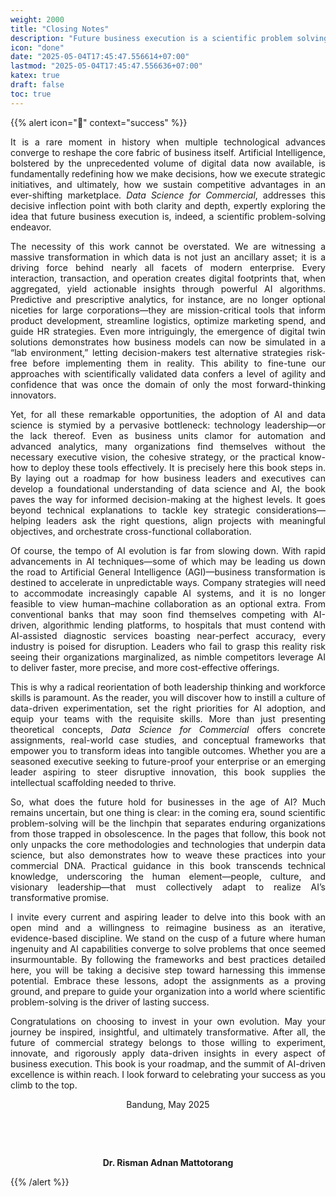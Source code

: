 ```yaml
---
weight: 2000
title: "Closing Notes"
description: "Future business execution is a scientific problem solving!"
icon: "done"
date: "2025-05-04T17:45:47.556614+07:00"
lastmod: "2025-05-04T17:45:47.556636+07:00"
katex: true
draft: false
toc: true
---
```


{{% alert icon="📘" context="success" %}}

<p style="text-align: justify;">
It is a rare moment in history when multiple technological advances converge to reshape the core fabric of business itself. Artificial Intelligence, bolstered by the unprecedented volume of digital data now available, is fundamentally redefining how we make decisions, how we execute strategic initiatives, and ultimately, how we sustain competitive advantages in an ever-shifting marketplace. <em>Data Science for Commercial</em>, addresses this decisive inflection point with both clarity and depth, expertly exploring the idea that future business execution is, indeed, a scientific problem-solving endeavor.
</p>

<p style="text-align: justify;">
The necessity of this work cannot be overstated. We are witnessing a massive transformation in which data is not just an ancillary asset; it is a driving force behind nearly all facets of modern enterprise. Every interaction, transaction, and operation creates digital footprints that, when aggregated, yield actionable insights through powerful AI algorithms. Predictive and prescriptive analytics, for instance, are no longer optional niceties for large corporations—they are mission-critical tools that inform product development, streamline logistics, optimize marketing spend, and guide HR strategies. Even more intriguingly, the emergence of digital twin solutions demonstrates how business models can now be simulated in a “lab environment,” letting decision-makers test alternative strategies risk-free before implementing them in reality. This ability to fine-tune our approaches with scientifically validated data confers a level of agility and confidence that was once the domain of only the most forward-thinking innovators.
</p>

<p style="text-align: justify;">
Yet, for all these remarkable opportunities, the adoption of AI and data science is stymied by a pervasive bottleneck: technology leadership—or the lack thereof. Even as business units clamor for automation and advanced analytics, many organizations find themselves without the necessary executive vision, the cohesive strategy, or the practical know-how to deploy these tools effectively. It is precisely here this book steps in. By laying out a roadmap for how business leaders and executives can develop a foundational understanding of data science and AI, the book paves the way for informed decision-making at the highest levels. It goes beyond technical explanations to tackle key strategic considerations—helping leaders ask the right questions, align projects with meaningful objectives, and orchestrate cross-functional collaboration.
</p>

<p style="text-align: justify;">
Of course, the tempo of AI evolution is far from slowing down. With rapid advancements in AI techniques—some of which may be leading us down the road to Artificial General Intelligence (AGI)—business transformation is destined to accelerate in unpredictable ways. Company strategies will need to accommodate increasingly capable AI systems, and it is no longer feasible to view human–machine collaboration as an optional extra. From conventional banks that may soon find themselves competing with AI-driven, algorithmic lending platforms, to hospitals that must contend with AI-assisted diagnostic services boasting near-perfect accuracy, every industry is poised for disruption. Leaders who fail to grasp this reality risk seeing their organizations marginalized, as nimble competitors leverage AI to deliver faster, more precise, and more cost-effective offerings.
</p>

<p style="text-align: justify;">
This is why a radical reorientation of both leadership thinking and workforce skills is paramount. As the reader, you will discover how to instill a culture of data-driven experimentation, set the right priorities for AI adoption, and equip your teams with the requisite skills. More than just presenting theoretical concepts, <em>Data Science for Commercial</em> offers concrete assignments, real-world case studies, and conceptual frameworks that empower you to transform ideas into tangible outcomes. Whether you are a seasoned executive seeking to future-proof your enterprise or an emerging leader aspiring to steer disruptive innovation, this book supplies the intellectual scaffolding needed to thrive.
</p>

<p style="text-align: justify;">
So, what does the future hold for businesses in the age of AI? Much remains uncertain, but one thing is clear: in the coming era, sound scientific problem-solving will be the linchpin that separates enduring organizations from those trapped in obsolescence. In the pages that follow, this book not only unpacks the core methodologies and technologies that underpin data science, but also demonstrates how to weave these practices into your commercial DNA. Practical guidance in this book transcends technical knowledge, underscoring the human element—people, culture, and visionary leadership—that must collectively adapt to realize AI’s transformative promise.
</p>

<p style="text-align: justify;">
I invite every current and aspiring leader to delve into this book with an open mind and a willingness to reimagine business as an iterative, evidence-based discipline. We stand on the cusp of a future where human ingenuity and AI capabilities converge to solve problems that once seemed insurmountable. By following the frameworks and best practices detailed here, you will be taking a decisive step toward harnessing this immense potential. Embrace these lessons, adopt the assignments as a proving ground, and prepare to guide your organization into a world where scientific problem-solving is the driver of lasting success.
</p>

<p style="text-align: justify;">
Congratulations on choosing to invest in your own evolution. May your journey be inspired, insightful, and ultimately transformative. After all, the future of commercial strategy belongs to those willing to experiment, innovate, and rigorously apply data-driven insights in every aspect of business execution. This book is your roadmap, and the summit of AI-driven excellence is within reach. I look forward to celebrating your success as you climb to the top.
</p>

<center>  
Bandung, May 2025  

&nbsp;  

&nbsp;  

<strong>Dr. Risman Adnan Mattotorang</strong>  
</center>

{{% /alert %}}
